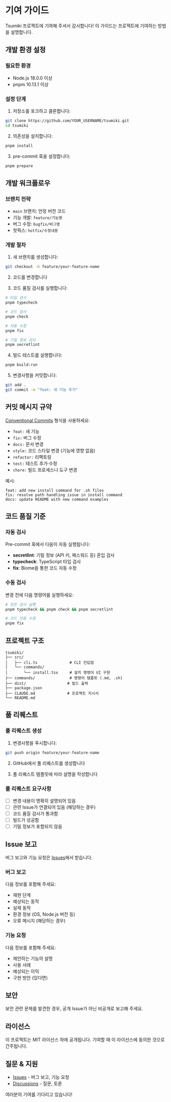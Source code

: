 # 기여 가이드

Tsumiki 프로젝트에 기여해 주셔서 감사합니다! 이 가이드는 프로젝트에 기여하는 방법을 설명합니다.

## 개발 환경 설정

### 필요한 환경

- Node.js 18.0.0 이상
- pnpm 10.13.1 이상

### 설정 단계

1. 저장소를 포크하고 클론합니다:

```bash
git clone https://github.com/YOUR_USERNAME/tsumiki.git
cd tsumiki
```

2. 의존성을 설치합니다:

```bash
pnpm install
```

3. pre-commit 훅을 설정합니다:

```bash
pnpm prepare
```

## 개발 워크플로우

### 브랜치 전략

- `main` 브랜치: 안정 버전 코드
- 기능 개발: `feature/기능명`
- 버그 수정: `bugfix/버그명`
- 핫픽스: `hotfix/수정내용`

### 개발 절차

1. 새 브랜치를 생성합니다:

```bash
git checkout -b feature/your-feature-name
```

2. 코드를 변경합니다

3. 코드 품질 검사를 실행합니다:

```bash
# 타입 검사
pnpm typecheck

# 코드 검사
pnpm check

# 자동 수정
pnpm fix

# 기밀 정보 검사
pnpm secretlint
```

4. 빌드 테스트를 실행합니다:

```bash
pnpm build:run
```

5. 변경사항을 커밋합니다:

```bash
git add .
git commit -m "feat: 새 기능 추가"
```

## 커밋 메시지 규약

[Conventional Commits](https://www.conventionalcommits.org/) 형식을 사용하세요:

- `feat:` 새 기능
- `fix:` 버그 수정
- `docs:` 문서 변경
- `style:` 코드 스타일 변경 (기능에 영향 없음)
- `refactor:` 리팩토링
- `test:` 테스트 추가·수정
- `chore:` 빌드 프로세스나 도구 변경

예시:
```
feat: add new install command for .sh files
fix: resolve path handling issue in install command
docs: update README with new command examples
```

## 코드 품질 기준

### 자동 검사

Pre-commit 훅에서 다음이 자동 실행됩니다:

- **secretlint**: 기밀 정보 (API 키, 패스워드 등) 혼입 검사
- **typecheck**: TypeScript 타입 검사
- **fix**: Biome을 통한 코드 자동 수정

### 수동 검사

변경 전에 다음 명령어를 실행하세요:

```bash
# 모든 검사 실행
pnpm typecheck && pnpm check && pnpm secretlint

# 코드 자동 수정
pnpm fix
```

## 프로젝트 구조

```
tsumiki/
├── src/
│   ├── cli.ts              # CLI 진입점
│   └── commands/
│       └── install.tsx     # 설치 명령어 UI 구현
├── commands/               # 명령어 템플릿 (.md, .sh)
├── dist/                  # 빌드 출력
├── package.json
├── CLAUDE.md              # 프로젝트 지시서
└── README.md
```

## 풀 리퀘스트

### 풀 리퀘스트 생성

1. 변경사항을 푸시합니다:

```bash
git push origin feature/your-feature-name
```

2. GitHub에서 풀 리퀘스트를 생성합니다

3. 풀 리퀘스트 템플릿에 따라 설명을 작성합니다

### 풀 리퀘스트 요구사항

- [ ] 변경 내용이 명확히 설명되어 있음
- [ ] 관련 Issue가 연결되어 있음 (해당하는 경우)
- [ ] 코드 품질 검사가 통과함
- [ ] 빌드가 성공함
- [ ] 기밀 정보가 포함되지 않음

## Issue 보고

버그 보고와 기능 요청은 [Issues](https://github.com/classmethod/tsumiki/issues)에서 받습니다.

### 버그 보고

다음 정보를 포함해 주세요:

- 재현 단계
- 예상되는 동작
- 실제 동작
- 환경 정보 (OS, Node.js 버전 등)
- 오류 메시지 (해당하는 경우)

### 기능 요청

다음 정보를 포함해 주세요:

- 제안하는 기능의 설명
- 사용 사례
- 예상되는 이익
- 구현 방안 (있다면)

## 보안

보안 관련 문제를 발견한 경우, 공개 Issue가 아닌 비공개로 보고해 주세요.

## 라이선스

이 프로젝트는 MIT 라이선스 하에 공개됩니다. 기여할 때 이 라이선스에 동의한 것으로 간주됩니다.

## 질문 & 지원

- [Issues](https://github.com/classmethod/tsumiki/issues) - 버그 보고, 기능 요청
- [Discussions](https://github.com/classmethod/tsumiki/discussions) - 질문, 토론

여러분의 기여를 기다리고 있습니다!